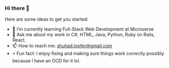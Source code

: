 ### Hi there 👋

Here are some ideas to get you started:

- 🌱 I’m currently learning Full-Stack Web Development at Microverse
- 💬 Ask me about my work in C#, HTML, Java, Python, Ruby on Rails, React.
- 📫 How to reach me: shuhad.loofer@gmail.com
- ⚡ Fun fact: I enjoy fixing and making sure things work correctly possibly because I have an OCD for it lol.
